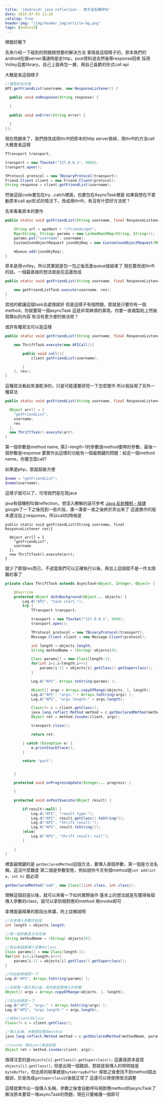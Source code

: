```yaml
---
title: '[Android] java reflection - 用方法名稱呼叫'
date: 2015-07-03 11:26
catalog: true
header-img: "/img/header_img/article-bg.png"
tags: [Android]
---
```

標題好難下

先來介紹一下碰到的問題跟想要的解決方法
事情是這個樣子的，原本我們的android在跟server溝通時是走http，post資料過去然後等response回來
採用Volley這套library，自己上面再包一層，用自己喜歡的形式call api

大概是長這個樣子
``` java
//獲取好友列表
API.getFriendList(username, new ResponseListener() {

  public void onResponse(String response) {
      
  }

  public void onError(String error) {
      
  }
});
```

現在問題來了，我們想改成用thrift把原本的http server換掉，用thrift的方法call
大概會長這樣
``` java
TTransport transport;

transport = new TSocket("127.0.0.1", 9090);
transport.open();

TProtocol protocol = new TBinaryProtocol(transport);
Friend.Client client = new Friend.Client(protocol);
String response = client.getFriendList(username);
```

然後這段code要包在try...catch裡面，也要包在AsyncTask裡面
如果我想在不更動原本call api形式的情況下，改成用thrift，有沒有什麼好方法呢？

<!-- more -->

先來看看原本的實作
``` java
public static void getFriendList(String username, final ResponseListener res){

    String url = apiHost + "/friends/get";
    Map<String, String> params = new LinkedHashMap<String, String>();
    params.put("username", username);
    CustomJsonObjectRequest jsonObjReq = new CustomJsonObjectRequest(Method.POST, url,params,res);

    mQueue.add(jsonObjReq);
}
```

原本是用volley，所以其實就是包一包之後丟進queue就結束了
現在要改成thrift的話，一個最直接的想法就是在這邊改成
``` java
public static void getFriendList(String username, final ResponseListener res){

    new getFriendListTask.execute(username, res);
}
```

其他的都讓這個task去處理就好
但是這樣子有個問題，那就是只要你有一個method，你就要寫一個asyncTask
這是非常麻煩的事情，你要一直複製貼上然後寫類似的內容
有沒有更方便的做法呢？

或許有種寫法可以是這樣
``` java
public static void getFriendList(String username, final ResponseListener res){

    new ThriftTask.execute(new APICall(){

    	public void call(){
    		client.getFriendList(username);

    	}
    }, res);
}
```

這種寫法看起來滿乾淨的，只是可能還要研究一下怎麼實作
所以我採用了另外一種寫法
``` java
public static void getFriendList(String username, final ResponseListener res){

  Object arr[] = {
  	"getFriendList", 
  	username, 
  	res
  };
  new ThriftTask().execute(arr);
}
```

第一個參數是method name, 第2~length-1的參數是method要帶的參數，最後一個參數是response
要實作出這樣的功能有一個最關鍵的問題：給定一個method name，你要怎麼call?

如果是php，那就超級方便
``` php
$name = "getFriendList";
$name(username);
```
這樣子就可以了，可惜我們是在寫java

java有個機制叫做reflection，想深入瞭解的話可參考 [Java 反射機制 - 侯捷](http://jjhou.boolan.com/javatwo-2004-reflection.pdf)
google了一下之後找到一些片段，湊一湊查一查之後終於弄出來了
這邊實作的版本還沒加上response，所以call的時候是
```
public static void getFriendList(String username, final ResponseListener res){

  Object arr[] = {
  	"getFriendList", 
  	username
  };
  new ThriftTask().execute(arr);
}
```

就少了那個res而已，不過當我們可以正確執行以後，再加上這個就不是一件太困難的事了

``` java
private class ThriftTask extends AsyncTask<Object, Integer, Object> {

    @Override
    protected Object doInBackground(Object... objects) {
        Log.d("API", "task start.");
        try {
            TTransport transport;

            transport = new TSocket("127.0.0.1", 9090);
            transport.open();

            TProtocol protocol = new TBinaryProtocol(transport);
            Message.Client client = new Message.Client(protocol);

            int length = objects.length;
            String methodName = (String) objects[0];

            Class params[] = new Class[length-1];
            for(int i=1;i<length;i++){
                params[i-1] = objects[i].getClass().getSuperclass();
            }

            Log.d("API", Arrays.toString(params) );

            Object[] args = Arrays.copyOfRange(objects, 1, length);
            Log.d("API", "args:" + Arrays.toString(args) );
            Log.d("API", "args length:" + args.length);

            Class<?> c = client.getClass();
            java.lang.reflect.Method method = c.getDeclaredMethod(methodName, params);
            Object ret = method.invoke(client, args);

            transport.close();

            return ret;

        } catch (Exception e) {
            e.printStackTrace();
        }

        return "post";


    }

    protected void onProgressUpdate(Integer... progress) {

    }

    protected void onPostExecute(Object result) {

        if(result!=null) {
            Log.d("API", "result type:");
            Log.d("API", result.getClass().toString());
            Log.d("API", "thrift result:");
            Log.d("API", result.toString());
        }else{
            Log.d("API", "thrift result: null");
        }

    }
}
```

裡面最關鍵的是
`getDeclaredMethod`這個方法，要傳入兩個參數，第一個是方法名稱，這沒什麼難度
第二個是參數型態，例如說你今天有個method是`int add(int a, int b)`
就必須
``` java
getDeclaredMethod("add", new Class[]{int.class, int.class});
```

理解這個前提以後，就可以來看一下如何實際操作
基本上的想法就是先獲得每個傳入參數的class，就可以拿到相對應的method
再invoke即可

拿裡面最精華的那段出來講，附上註解說明
``` java
//先拿傳入參數的長度
int length = objects.length;

//第一個參數是方法名稱
String methodName = (String) objects[0];

//取出每個要傳入參數的class
Class params[] = new Class[length-1];
for(int i=1;i<length;i++){
    params[i-1] = objects[i].getClass().getSuperclass();
}

//印出結果確認一下
Log.d("API", Arrays.toString(params) );

//去掉第一個元素以後，其他都是要傳入的參數
Object[] args = Arrays.copyOfRange(objects, 1, length);

//印出來確認一下
Log.d("API", "args:" + Arrays.toString(args) );
Log.d("API", "args length:" + args.length);

//得到client的class
Class<?> c = client.getClass();

//傳入名稱、參數類型獲取method
java.lang.reflect.Method method = c.getDeclaredMethod(methodName, params);

//invoke 用object接收結果
Object ret = method.invoke(client, args);
```

值得注意的是`objects[i].getClass().getSuperclass();`
這裏我原本是寫`objects[i].getClass();`
但是出現一個錯誤，那就是我傳入的明明就是`byteBuffer`，但出來的結果總是`byteArrayBuffer`
導致之後會找不到method跳出錯誤，於是改成`getSuperclass`以後就正常了
這邊可以視使用情況調整

這樣就實作出一個傳入名稱、參數之後會自動呼叫相對應method的asyncTask了
解決原本要寫一堆asyncTask的問題，現在只要維護一個即可

